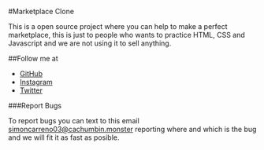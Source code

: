 #Marketplace Clone

This is a open source project where you can help to make a perfect marketplace, this is just to people who wants to practice HTML, CSS and Javascript and we are not using it to sell anything.

##Follow me at

- [GitHub](http://github.com/tecnnobot03 "GitHub")
- [Instagram](http://instagram.com/simon_c03 "Instagram")
- [Twitter](http://twitter.com/tecnnobot03 "Twitter")

###Report Bugs

To report bugs you can text to this email simoncarreno03@cachumbin.monster reporting where and which is the bug and we will fit it as fast as posible.
